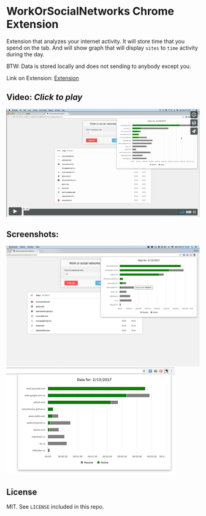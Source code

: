 # WorkOrSocialNetworks Chrome Extension

Extension that analyzes your internet activity.
It will store time that you spend on the tab. And will show graph that will display `sites` to `time` activity during the day.

BTW:
Data is stored locally and does not sending to anybody except you.

Link on Extension:
[Extension](https://chrome.google.com/webstore/detail/workorsocialnetworks/glmjefbehbpjijhdoplgenffgleknbdm?hl=en-US)

## Video: *Click to play*

[![Preview](https://raw.githubusercontent.com/DmytroVasin/workOrSocialNetworks/master/_readme/_preview.png)](https://player.vimeo.com/video/204693730?autoplay=1)


## Screenshots:
![Main Window](/chrome_store/1200x800%20screenshot.png)
![Main Window](/chrome_store/440x280%20screenshot.png)

## License

MIT. See `LICENSE` included in this repo.
